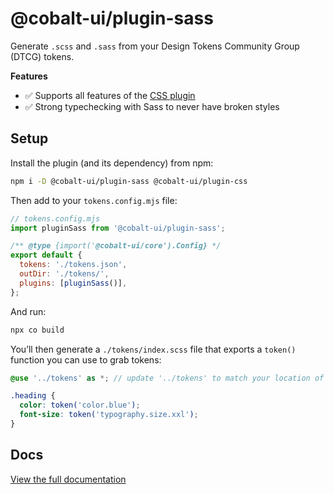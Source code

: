 # @cobalt-ui/plugin-sass

Generate `.scss` and `.sass` from your Design Tokens Community Group (DTCG) tokens.

**Features**

- ✅ Supports all features of the [CSS plugin](https://cobalt-ui.pages.dev/integrations/css)
- ✅ Strong typechecking with Sass to never have broken styles

## Setup

Install the plugin (and its dependency) from npm:

```bash
npm i -D @cobalt-ui/plugin-sass @cobalt-ui/plugin-css
```

Then add to your `tokens.config.mjs` file:

```js
// tokens.config.mjs
import pluginSass from '@cobalt-ui/plugin-sass';

/** @type {import('@cobalt-ui/core').Config} */
export default {
  tokens: './tokens.json',
  outDir: './tokens/',
  plugins: [pluginSass()],
};
```

And run:

```sh
npx co build
```

You’ll then generate a `./tokens/index.scss` file that exports a `token()` function you can use to grab tokens:

```scss
@use '../tokens' as *; // update '../tokens' to match your location of tokens/index.scss

.heading {
  color: token('color.blue');
  font-size: token('typography.size.xxl');
}
```

## Docs

[View the full documentation](https://cobalt-ui.pages.dev/integrations/sass)
